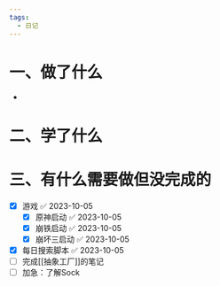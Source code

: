```yaml
---
tags:
  - 日记
---
```



# 一、做了什么

- 


# 二、学了什么




# 三、有什么需要做但没完成的
- [x] 游戏 ✅ 2023-10-05
	- [x] 原神启动 ✅ 2023-10-05
	- [x] 崩铁启动 ✅ 2023-10-05
	- [x] 崩坏三启动 ✅ 2023-10-05
- [x] 每日搜索脚本 ✅ 2023-10-05
- [ ] 完成[[抽象工厂]]的笔记
- [ ] 加急：了解Sock